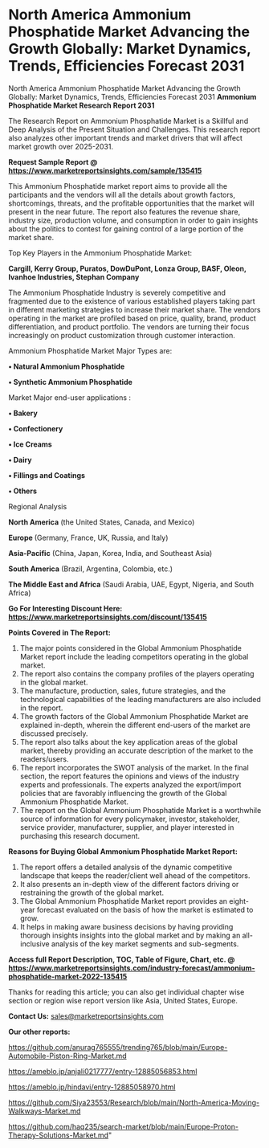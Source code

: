# North America Ammonium Phosphatide Market Advancing the Growth Globally: Market Dynamics, Trends, Efficiencies Forecast 2031
North America Ammonium Phosphatide Market Advancing the Growth Globally: Market Dynamics, Trends, Efficiencies Forecast 2031
<strong>Ammonium Phosphatide Market Research Report 2031</strong>

The Research Report on Ammonium Phosphatide Market is a Skillful and Deep Analysis of the Present Situation and Challenges. This research report also analyzes other important trends and market drivers that will affect market growth over 2025-2031.

<strong>Request Sample Report @ <a href=https://www.marketreportsinsights.com/sample/135415>https://www.marketreportsinsights.com/sample/135415</a></strong>

This Ammonium Phosphatide market report aims to provide all the participants and the vendors will all the details about growth factors, shortcomings, threats, and the profitable opportunities that the market will present in the near future. The report also features the revenue share, industry size, production volume, and consumption in order to gain insights about the politics to contest for gaining control of a large portion of the market share.

Top Key Players in the Ammonium Phosphatide Market:

<strong>Cargill, Kerry Group, Puratos, DowDuPont, Lonza Group, BASF, Oleon, Ivanhoe Industries, Stephan Company</strong>

The Ammonium Phosphatide Industry is severely competitive and fragmented due to the existence of various established players taking part in different marketing strategies to increase their market share. The vendors operating in the market are profiled based on price, quality, brand, product differentiation, and product portfolio. The vendors are turning their focus increasingly on product customization through customer interaction.

Ammonium Phosphatide Market Major Types are:

<strong>• Natural Ammonium Phosphatide

• Synthetic Ammonium Phosphatide</strong>

Market Major end-user applications :

<strong>• Bakery

• Confectionery

• Ice Creams

• Dairy

• Fillings and Coatings

• Others</strong>

Regional Analysis

</u><strong><b>North America</b></strong> (the United States, Canada, and Mexico)

<strong><b>Europe </b></strong>(Germany, France, UK, Russia, and Italy)

<strong><b>Asia-Pacific</b></strong> (China, Japan, Korea, India, and Southeast Asia)

<strong><b>South America</b></strong> (Brazil, Argentina, Colombia, etc.)

<strong><b>The Middle East and Africa</b></strong> (Saudi Arabia, UAE, Egypt, Nigeria, and South Africa)

<strong>Go For Interesting Discount Here: <a href=https://www.marketreportsinsights.com/discount/135415>https://www.marketreportsinsights.com/discount/135415</a></strong>

<strong>Points Covered in The Report:</strong>
<ol>
  <li>The major points considered in the Global Ammonium Phosphatide Market report include the leading competitors operating in the global market.</li>
  <li>The report also contains the company profiles of the players operating in the global market.</li>
  <li>The manufacture, production, sales, future strategies, and the technological capabilities of the leading manufacturers are also included in the report.</li>
  <li>The growth factors of the Global Ammonium Phosphatide Market are explained in-depth, wherein the different end-users of the market are discussed precisely.</li>
  <li>The report also talks about the key application areas of the global market, thereby providing an accurate description of the market to the readers/users.</li>
  <li>The report incorporates the SWOT analysis of the market. In the final section, the report features the opinions and views of the industry experts and professionals. The experts analyzed the export/import policies that are favorably influencing the growth of the Global Ammonium Phosphatide Market.</li>
  <li>The report on the Global Ammonium Phosphatide Market is a worthwhile source of information for every policymaker, investor, stakeholder, service provider, manufacturer, supplier, and player interested in purchasing this research document.</li>
</ol>
<strong>Reasons for Buying Global Ammonium Phosphatide Market Report:</strong>

<ol>
  <li>The report offers a detailed analysis of the dynamic competitive landscape that keeps the reader/client well ahead of the competitors.</li>
  <li>It also presents an in-depth view of the different factors driving or restraining the growth of the global market.</li>
  <li>The Global Ammonium Phosphatide Market report provides an eight-year forecast evaluated on the basis of how the market is estimated to grow.</li>
  <li>It helps in making aware business decisions by having providing thorough insights insights into the global market and by making an all-inclusive analysis of the key market segments and sub-segments.</li>
</ol>
<strong>Access full Report Description, TOC, Table of Figure, Chart, etc. @ <a href=https://www.marketreportsinsights.com/industry-forecast/ammonium-phosphatide-market-2022-135415>https://www.marketreportsinsights.com/industry-forecast/ammonium-phosphatide-market-2022-135415</a></strong>


Thanks for reading this article; you can also get individual chapter wise section or region wise report version like Asia, United States, Europe.

<strong>Contact Us:</strong>
sales@marketreportsinsights.com

<strong>Our other reports:</strong>

<a href=https://github.com/anurag765555/trending765/blob/main/Europe-Automobile-Piston-Ring-Market.md>https://github.com/anurag765555/trending765/blob/main/Europe-Automobile-Piston-Ring-Market.md</a>

<a href=https://ameblo.jp/anjali0217777/entry-12885056853.html>https://ameblo.jp/anjali0217777/entry-12885056853.html</a>

<a href=https://ameblo.jp/hindavi/entry-12885058970.html>https://ameblo.jp/hindavi/entry-12885058970.html</a>

<a href=https://github.com/Siya23553/Research/blob/main/North-America-Moving-Walkways-Market.md>https://github.com/Siya23553/Research/blob/main/North-America-Moving-Walkways-Market.md</a>

<a href=https://github.com/haq235/search-market/blob/main/Europe-Proton-Therapy-Solutions-Market.md>https://github.com/haq235/search-market/blob/main/Europe-Proton-Therapy-Solutions-Market.md</a>"
